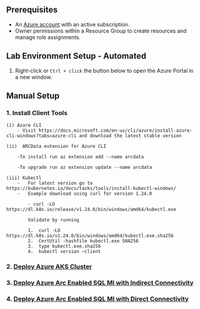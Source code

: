 


## Prerequisites

* An [Azure account](https://azure.microsoft.com/free/) with an active subscription.
* Owner permissions within a Resource Group to create resources and manage role assignments.

## Lab Environment Setup - Automated

1. Right-click or `Ctrl + click` the button below to open the Azure Portal in a new window.

## Manual Setup

### 1.  Install Client Tools

    (i) Azure CLI
        - Visit https://docs.microsoft.com/en-us/cli/azure/install-azure-cli-windows?tabs=azure-cli and download the latest stable version

    (ii)  ARCData extension for Azure CLI

        -To install run az extension add --name arcdata

        -To upgrade run az extension update --name arcdata

    (iii) Kubectl
        -	For latest version go to https://kubernetes.io/docs/tasks/tools/install-kubectl-windows/
        -	Example download using curl for version 1.24.0 

            - curl -LO https://dl.k8s.io/release/v1.24.0/bin/windows/amd64/kubectl.exe 
            
            Validate by running

            1.	curl -LO https://dl.k8s.io/v1.24.0/bin/windows/amd64/kubectl.exe.sha256
            2.	CertUtil -hashfile kubectl.exe SHA256
            3.	type kubectl.exe.sha256
            4.	kubectl version –client




### 2. [Deploy Azure AKS Cluster](./aks-deployment.md)
### 3. [Deploy Azure Arc Enabled SQL MI with Indirect Connectivity](./indirect.md)
### 4. [Deploy Azure Arc Enabled SQL MI with Direct Connectivity](./direct.md)